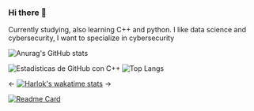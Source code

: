 ### Hi there 👋

Currently studying, also learning C++ and python.
I like data science and cybersecurity, I want to specialize in cybersecurity

![Anurag's GitHub stats](https://github-readme-stats.vercel.app/api?username=CristopherAfonso&show=reviews,discussions_started,discussions_answered,prs_merged,prs_merged_percentage&theme=radical)

<img align="left" src="https://github-readme-stats.vercel.app/api/top-langs/?username=CristopherAfonso&layout=compact&langs_count=20&hide=html,css,shell&theme=tokyonight" alt="Estadísticas de GitHub con C++" />

![Top Langs](https://github-readme-stats.vercel.app/api/top-langs/?username=CristopherAfonso&layout=compact)

<-
[![Harlok's wakatime stats](https://github-readme-stats.vercel.app/api/wakatime?username=CristopherAfonso)](https://github.com/CristopherAfonso/github-readme-stats)
->

[![Readme Card](https://github-readme-stats.vercel.app/api/pin/?username=CristopherAfonso&repo=ExercismExercises)](https://github.com/CristopherAfonso/github-readme-stats)


<!-- https://github-profile-trophy.vercel.app/?username=CristopherAfonso -->
<!--![Top Langs](https://github-readme-stats.vercel.app/api/top-langs/?username=CristopherAfonso&layout=compact&theme=synthwave) -->
<!--
**CristopherAfonso/CristopherAfonso** is a ✨ _special_ ✨ repository because its `README.md` (this file) appears on your GitHub profile.

Here are some ideas to get you started:

- 🔭 I’m currently working on ...
- 🌱 I’m currently learning ...
- 👯 I’m looking to collaborate on ...
- 🤔 I’m looking for help with ...
- 💬 Ask me about ...
- 📫 How to reach me: ...
- 😄 Pronouns: ...
- ⚡ Fun fact: ...
-->
